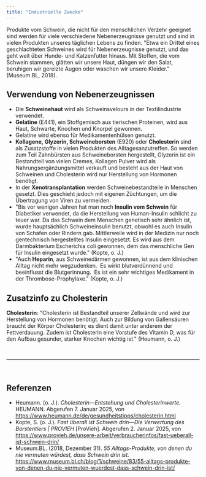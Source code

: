 ```yaml
---
title: "Industrielle Zwecke"
---
```



Produkte vom Schwein, die nicht für den menschlichen Verzehr geeignet sind werden für viele verschiedene Nebenerzeugnisse genutzt und sind in vielen Produkten unseres täglichen Lebens zu finden. 
"Etwa ein Drittel eines geschlachteten Schweines wird für Nebenerzeugnisse genutzt, und das geht weit über Hunde- und Katzenfutter hinaus.
Mit Stoffen, die vom Schwein stammen, glätten wir unsere Haut, düngen wir den Salat, beruhigen wir gereizte Augen oder waschen wir unsere Kleider." (Museum.BL, 2018).

## Verwendung von Nebenerzeugnissen

- Die **Schweinehaut** wird als Schweinsvelours in der Textilindustrie verwendet.
- **Gelatine** (E441), ein Stoffgemisch aus tierischen Proteinen, wird aus Haut, Schwarte, Knochen und Knorpel gewonnen.
- Gelatine wird ebenso für Medikamentenhülsen genutzt.
- **Kollagene, Glyzerin, Schweineborsten** (E920) oder **Cholesterin** sind als Zusatzstoffe in vielen Produkten des Alltagesanzutreffen. So werden zum Teil Zahnbürsten aus Schweineborsten hergestellt, Glyzerin ist ein Bestandteil von vielen Cremes, Kollagen Pulver wird als Nahrungsergänzungsmittel verkauft und besteht aus der Haut von Schweinen und Cholesterin wird nur Herstellung von Hormonen benötigt. 
- In der **Xenotransplantation** werden Schweinebestandteile in Menschen gesetzt. Dies geschieht jedoch mit eigenen Züchtungen, um die Übertragung von Viren zu vermeiden.
- "Bis vor wenigen Jahren hat man noch **Insulin vom Schwein** für Diabetiker verwendet, da die Herstellung von Human-Insulin schlicht zu teuer war. Da das Schwein dem Menschen genetisch sehr ähnlich ist, wurde hauptsächlich Schweineinsulin benutzt, obwohl es auch Insulin von Schafen oder Rindern gab. Mittlerweile wird in der Medizin nur noch gentechnisch hergestelltes Insulin eingesetzt. Es wird aus dem Darmbakterium Escherichia coli gewonnen, dem das menschliche Gen für Insulin eingesetzt wurde." (Kopte, o. J.) 
- "Auch **Heparin**, aus Schweinedärmen gewonnen, ist aus dem klinischen Alltag nicht mehr wegzudenken.  Es wirkt blutverdünnend und beeinflusst die Blutgerinnung.  Es ist ein sehr wichtiges Medikament in der Thrombose-Prophylaxe." (Kopte, o. J.)

## Zusatzinfo zu Cholesterin
**Cholesterin**: "Cholesterin ist Bestandteil unserer Zellwände und wird zur Herstellung von Hormonen benötigt. Auch zur Bildung von Gallensäuren braucht der Körper Cholesterin; es dient damit unter anderem der Fettverdauung. Zudem ist Cholesterin eine Vorstufe des Vitamin D, was für den Aufbau gesunder, starker Knochen wichtig ist." (Heumann, o. J.)

<br>

---

<br> 

## Referenzen
- Heumann. (o. J.). *Cholesterin—Entstehung und Cholesterinwerte.* HEUMANN. Abgerufen 7. Januar 2025, von <https://www.heumann.de/de/gesundheitstipps/cholesterin.html>
- Kopte, S. (o. J.). *Fast überall ist Schwein drin—Die Verwertung des Borstentiers | PROVIEH* [ProVieh]. Abgerufen 2. Januar 2025, von <https://www.provieh.de/unsere-arbeit/verbraucherinfos/fast-ueberall-ist-schwein-drin/>
- Museum.BL. (2018, Dezember 31). *55 Alltags-Produkte, von denen du nie vermuten würdest, dass Schwein drin ist.* <https://www.museum.bl.ch/blog/1/schweine/83/55-alltags-produkte-von-denen-du-nie-vermuten-wuerdest-dass-schwein-drin-ist/>

